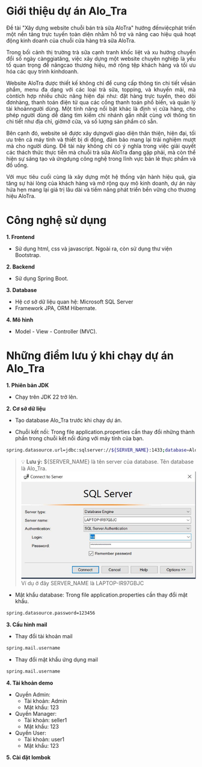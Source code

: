 # Giới thiệu dự án Alo_Tra

<div style="text-align: justify;">
Đề tài "Xây dựng website chuỗi bán trà sữa AloTra" hướng đếnviệcphát triển một nền tảng trực tuyến toàn diện nhằm hỗ trợ và nâng cao hiệu quả hoạt động kinh doanh của chuỗi cửa hàng trà sữa AloTra.

Trong bối cảnh thị trường trà sữa cạnh tranh khốc liệt và xu hướng chuyển đổi số ngày cànggiatăng, việc xây dựng một website chuyên nghiệp là yếu tố quan trọng để nângcao thương hiệu, mở rộng tệp khách hàng và tối ưu hóa các quy trình kinhdoanh.

Website AloTra được thiết kế không chỉ để cung cấp thông tin chi tiết vềsản phẩm, menu đa dạng với các loại trà sữa, topping, và khuyến mãi, mà còntích hợp nhiều chức năng hiện đại như: đặt hàng trực tuyến, theo dõi đơnhàng, thanh toán điện tử qua các cổng thanh toán phổ biến, và quản lý tài khoảnngười dùng. Một tính năng nổi bật khác là định vị cửa hàng, cho phép người dùng dễ dàng tìm kiếm chi nhánh gần nhất cùng với thông tin chi tiết như địa chỉ, giờmở cửa, và số lượng sản phẩm có sẵn.

Bên cạnh đó, website sẽ được xây dựngvới giao diện thân thiện, hiện đại, tối ưu trên cả máy tính và thiết bị di động, đảm bảo mang lại trải nghiệm mượt mà cho người dùng. Đề tài này không chỉ có ý nghĩa trong việc giải quyết các thách thức thực tiễn mà chuỗi trà sữa AloTra đang gặp phải, mà còn thể hiện sự sáng tạo và ứngdụng công nghệ trong lĩnh vực bán lẻ thực phẩm và đồ uống.

Với mục tiêu cuối cùng là xây dựng một hệ thống vận hành hiệu quả, gia tăng sự hài lòng của khách hàng và mở rộng quy mô kinh doanh, dự án này hứa hẹn mang lại giá trị lâu dài và tiềm năng phát triển bền vững cho thương hiệu AloTra.

</div>

# Công nghệ sử dụng

**1. Frontend**

- Sử dụng html, css và javascript. Ngoài ra, còn sử dụng thư viện Bootstrap.

**2. Backend**

- Sử dụng Spring Boot.

**3. Database**

- Hệ cơ sở dữ liệu quan hệ: Microsoft SQL Server
- Framework JPA, ORM Hibernate.

**4. Mô hình**

- Model - View - Controller (MVC).

# Những điểm lưu ý khi chạy dự án Alo_Tra

**1. Phiên bản JDK**

- Chạy trên JDK 22 trở lên.

**2. Cơ sở dữ liệu**

- Tạo database Alo_Tra trước khi chạy dự án.

- Chuỗi kết nối: Trong file application.properties cần thay đổi những thành phần trong chuỗi kết nối đúng với máy tính của bạn.

```bash
spring.datasource.url=jdbc:sqlserver://${SERVER_NAME}:1433;database=Alo_Tra;encrypt=false;trustServerCertificate=true;sslProtocol=TLSv1.2;characterEncoding=UTF-8
```

> 💡 **Lưu ý:** ${SERVER_NAME} là tên server của database. Tên database là Alo_Tra.  
> ![Sql String](./HinhReadme/sql_string.JPG)
> Ví dụ ở đây SERVER_NAME là LAPTOP-IR97GBJC

- Mật khẩu database: Trong file application.properties cần thay đổi mật khẩu.

```bash
spring.datasource.password=123456
```

**3. Cấu hình mail**

- Thay đổi tài khoản mail

```bash
spring.mail.username
```

- Thay đổi mật khẩu ứng dụng mail

```bash
spring.mail.username
```

**4. Tài khoản demo**

- Quyền Admin:
  - Tài khoản: Admin
  - Mật khẩu: 123
- Quyền Manager:
  - Tài khoản: seller1
  - Mật khẩu: 123
- Quyền User:
  - Tài khoản: user1
  - Mật khẩu: 123

**5. Cài đặt lombok**
